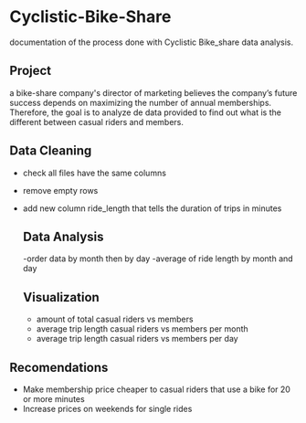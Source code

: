 # Cyclistic-Bike-Share
documentation of the process done with Cyclistic Bike_share data analysis.

## Project
a bike-share company's director of marketing believes the company’s future success
depends on maximizing the number of annual memberships. Therefore, the goal is to analyze
de data provided to find out what is the different between casual riders and members.

## Data Cleaning
- check all files have the same columns
- remove empty rows
- add new column ride_length that tells the duration of trips in minutes

  ## Data Analysis
  -order data by month then by day
  -average of ride length by month and day

  ## Visualization
  - amount of total casual riders vs members
  - average trip length casual riders vs members per month
  - average trip length casual riders vs members per day

## Recomendations
- Make membership price cheaper to casual riders that use a bike for 20 or more minutes
- Increase prices on weekends for single rides






  
